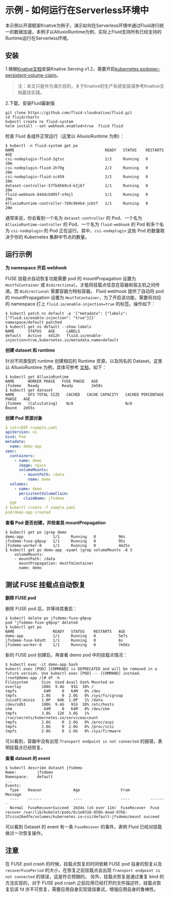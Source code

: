 # 示例 - 如何运行在Serverless环境中

本示例以开源框架Knative为例子，演示如何在Serverless环境中通过Fluid进行统一的数据加速，本例子以AlluxioRuntime为例，实际上Fluid支持所有已经支持的Runtime运行在Serverless环境。


## 安装

1.根据[Knative文档](https://knative.dev/docs/install/serving/install-serving-with-yaml/)安装Knative Serving v1.2，需要开启[kubernetes.podspec-persistent-volume-claim](https://github.com/knative/serving/blob/main/config/core/configmaps/features.yaml#L156)。

> 注：本文只是作为演示目的，关于Knative的生产系统安装请参考Knative文档最佳实践。

2.下载、安装Fluid最新版

```
git clone https://github.com/fluid-cloudnative/fluid.git
cd fluid/charts
kubectl create ns fluid-system
helm install --set webhook.enabled=true  fluid fluid
```

检查 Fluid 各组件正常运行（这里以 AlluxioRuntime 为例）：

```shell
$ kubectl -n fluid-system get po
NAME                                        READY   STATUS    RESTARTS   AGE
csi-nodeplugin-fluid-2gtsz                  2/2     Running   0          20m
csi-nodeplugin-fluid-2h79g                  2/2     Running   0          20m
csi-nodeplugin-fluid-sc459                  2/2     Running   0          20m
dataset-controller-57fb4569cd-k2jb7         1/1     Running   0          20m
fluid-webhook-844dcb995f-nfmjl              1/1     Running   0          20m
AlluxioRuntime-controller-7d9c964b4-jnbtf   1/1     Running   0          20m
```

通常来说，你会看到一个名为 `dataset-controller` 的 Pod、一个名为 `AlluxioRuntime-controller` 的 Pod、一个名为 `fluid-webhook` 的 Pod
和多个名为 `csi-nodeplugin` 的 Pod 正在运行。其中，`csi-nodeplugin` 这些 Pod 的数量取决于你的 Kubernetes 集群中节点的数量。

## 运行示例

**为 namespace 开启 webhook**

FUSE 挂载点自动恢复功能需要 pod 的 mountPropagation 设置为 `HostToContainer` 或 `Bidirectional`，才能将挂载点信息在容器和宿主机之间传递。而 `Bidirectional` 需要容器为特权容器。
Fluid webhook 提供了自动将 pod 的 mountPropagation 设置为 `HostToContainer`，为了开启该功能，需要将对应的 namespace 打上 `fluid.io/enable-injection=true` 的标签。操作如下：

```shell
$ kubectl patch ns default -p '{"metadata": {"labels": {"fluid.io/enable-injection": "true"}}}'
namespace/default patched
$ kubectl get ns default --show-labels
NAME      STATUS   AGE     LABELS
default   Active   4d12h   fluid.io/enable-injection=true,kubernetes.io/metadata.name=default
```

**创建 dataset 和 runtime**

针对不同类型的 runtime 创建相应的 Runtime 资源，以及同名的 Dataset。这里以 AlluxioRuntime 为例，具体可参考 [文档](juicefs_runtime.md)，如下：

```shell
$ kubectl get AlluxioRuntime
NAME      WORKER PHASE   FUSE PHASE   AGE
jfsdemo   Ready          Ready        2m58s
$ kubectl get dataset
NAME      UFS TOTAL SIZE   CACHED   CACHE CAPACITY   CACHED PERCENTAGE   PHASE   AGE
jfsdemo   [Calculating]    N/A                       N/A                 Bound   2m55s
```

**创建 Pod 资源对象**

```yaml
$ cat<<EOF >sample.yaml
apiVersion: v1
kind: Pod
metadata:
  name: demo-app
spec:
  containers:
    - name: demo
      image: nginx
      volumeMounts:
        - mountPath: /data
          name: demo
  volumes:
    - name: demo
      persistentVolumeClaim:
        claimName: jfsdemo
  EOF
$ kubectl create -f sample.yaml
pod/demo-app created
```

**查看 Pod 是否创建，并检查其 mountPropagation**

```shell
$ kubectl get po |grep demo
demo-app             1/1     Running   0          96s
jfsdemo-fuse-g9pvp   1/1     Running   0          95s
jfsdemo-worker-0     1/1     Running   0          4m25s
$ kubectl get po demo-app -oyaml |grep volumeMounts -A 3
    volumeMounts:
    - mountPath: /data
      mountPropagation: HostToContainer
      name: demo
```

## 测试 FUSE 挂载点自动恢复

**删除 FUSE pod**

删除 FUSE pod 后，并等待其重启：

```shell
$ kubectl delete po jfsdemo-fuse-g9pvp
pod "jfsdemo-fuse-g9pvp" deleted
$ kubectl get po
NAME                 READY   STATUS    RESTARTS   AGE
demo-app             1/1     Running   0          5m7s
jfsdemo-fuse-bdsdt   1/1     Running   0          6s
jfsdemo-worker-0     1/1     Running   0          7m56s
````

新的 FUSE pod 创建后，再查看 demo pod 中的挂载点情况：

```shell
$ kubectl exec -it demo-app bash
kubectl exec [POD] [COMMAND] is DEPRECATED and will be removed in a future version. Use kubectl exec [POD] -- [COMMAND] instead.
[root@demo-app /]# df -h
Filesystem      Size  Used Avail Use% Mounted on
overlay         100G  9.4G   91G  10% /
tmpfs            64M     0   64M   0% /dev
tmpfs           2.0G     0  2.0G   0% /sys/fs/cgroup
JuiceFS:minio   1.0P   64K  1.0P   1% /data
/dev/sdb1       100G  9.4G   91G  10% /etc/hosts
shm              64M     0   64M   0% /dev/shm
tmpfs           3.8G   12K  3.8G   1% /run/secrets/kubernetes.io/serviceaccount
tmpfs           2.0G     0  2.0G   0% /proc/acpi
tmpfs           2.0G     0  2.0G   0% /proc/scsi
tmpfs           2.0G     0  2.0G   0% /sys/firmware
```

可以看到，容器中没有出现 `Transport endpoint is not connected` 的报错，表明挂载点已经恢复。

**查看 dataset 的 event**

```shell
$ kubectl describe dataset jfsdemo
Name:         jfsdemo
Namespace:    default
...
Events:
  Type    Reason              Age                  From         Message
  ----    ------              ----                 ----         -------
  Normal  FuseRecoverSucceed  2m34s (x5 over 11m)  FuseRecover  Fuse recover /var/lib/kubelet/pods/6c1e0318-858b-4ead-976b-37ccce26edfe/volumes/kubernetes.io~csi/default-jfsdemo/mount succeed
```

可以看到 Dataset 的 event 有一条 `FuseRecover` 的事件，表明 Fluid 已经对挂载做过一次恢复操作。

## 注意

在 FUSE pod crash 的时候，挂载点恢复的时间依赖 FUSE pod 自身的恢复以及 `recoverFusePeriod` 的大小，在恢复之前挂载点会出现 `Transport endpoint is not connected` 的错误，这是符合预期的。
另外，挂载点恢复是通过重复 bind 的方法实现的，对于 FUSE pod crash 之前应用已经打开的文件描述符，挂载点恢复后该 fd 亦不可恢复，需要应用自身实现错误重试，增强应用自身的鲁棒性。
